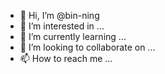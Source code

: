 - 👋 Hi, I’m @bin-ning
- 👀 I’m interested in ...
- 🌱 I’m currently learning ...
- 💞️ I’m looking to collaborate on ...
- 📫 How to reach me ...

<!---
bin-ning/bin-ning is a ✨ special ✨ repository because its `README.md` (this file) appears on your GitHub profile.
You can click the Preview link to take a look at your changes.
--->
